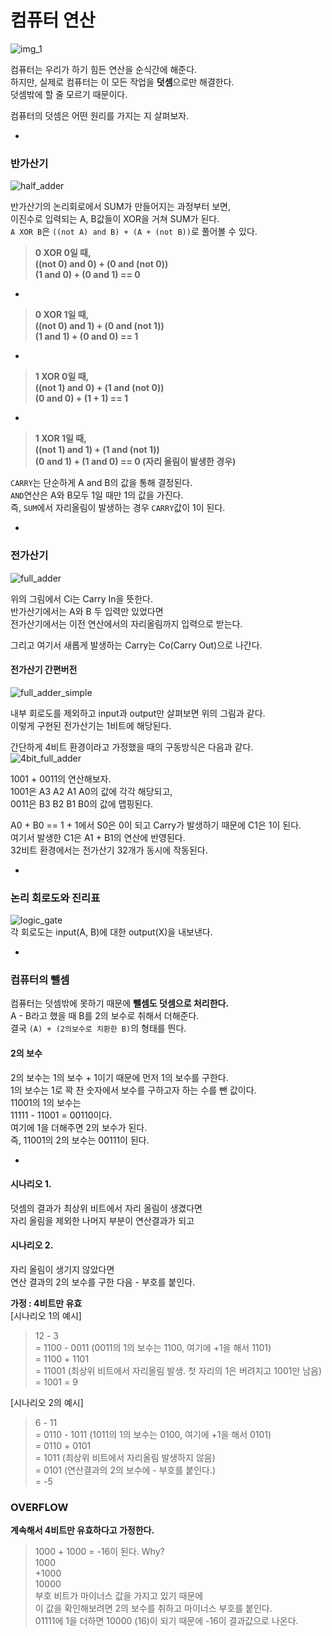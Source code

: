 # 컴퓨터 연산

![img_1](https://encrypted-tbn2.gstatic.com/images?q=tbn:ANd9GcS6wOETudFIK64wdubZiwSKH2Bz2MOYusIgN-mDFJhQE7taJas3Ig)

컴퓨터는 우리가 하기 힘든 연산을 순식간에 해준다.  
하지만, 실제로 컴퓨터는 이 모든 작업을 **덧셈**으로만 해결한다.   
덧셈밖에 할 줄 모르기 때문이다.   

컴퓨터의 덧셈은 어떤 원리를 가지는 지 살펴보자.

-

### 반가산기

![half_adder](http://quiz.geeksforgeeks.org/wp-content/uploads/2015/07/halfadder1.gif)

반가산기의 논리회로에서 SUM가 만들어지는 과정부터 보면,  
이진수로 입력되는 A, B값들이 XOR을 거쳐 SUM가 된다.  
`A XOR B`은 `((not A) and B) + (A + (not B))`로 풀어볼 수 있다.  

>**0 XOR 0일 때,  
((not 0) and 0) + (0 and (not 0))  
(1 and 0) + (0 and 1) == 0**    

-

>**0 XOR 1일 때,  
((not 0) and 1) + (0 and (not 1))  
(1 and 1) + (0 and 0) == 1**  

-

>**1 XOR 0일 때,  
((not 1) and 0) + (1 and (not 0))  
(0 and 0) + (1 + 1) == 1**  

-

>**1 XOR 1일 때,  
((not 1) and 1) + (1 and (not 1))  
(0 and 1) + (1 and 0) == 0  (자리 올림이 발생한 경우)**  

`CARRY`는 단순하게 A and B의 값을 통해 결정된다.  
`AND`연산은 A와 B모두 1일 때만 1의 값을 가진다.   
즉, `SUM`에서 자리올림이 발생하는 경우 `CARRY`값이 1이 된다.  

-

### 전가산기
![full_adder](https://encrypted-tbn0.gstatic.com/images?q=tbn:ANd9GcQcO2jqpuYGykNZkcv_-X89Zy1rJPuQq1h3RxPiabMz1MOqIyM5)  

위의 그림에서 Ci는 Carry In을 뜻한다.  
반가산기에서는 A와 B 두 입력만 있었다면  
전가산기에서는 이전 연산에서의 자리올림까지 입력으로 받는다.  

그리고 여기서 새롭게 발생하는 Carry는 Co(Carry Out)으로 나간다.  

#### 전가산기 간편버전
![full_adder_simple](http://www.circuitstoday.com/wp-content/uploads/2010/04/Single-bit-Full-Adder.gif)  

내부 회로도를 제외하고 input과 output만 살펴보면 위의 그림과 같다.  
이렇게 구현된 전가산기는 1비트에 해당된다.  

간단하게 4비트 환경이라고 가정했을 때의 구동방식은 다음과 같다.  
![4bit_full_adder](https://qph.ec.quoracdn.net/main-qimg-8c8f21886d4b925a66343e5b2ae77a71-c?convert_to_webp=true)  

1001 + 0011의 연산해보자.  
1001은 A3 A2 A1 A0의 값에 각각 해당되고,  
0011은 B3 B2 B1 B0의 값에 맵핑된다.  

A0 + B0 == 1 + 1에서 S0은 0이 되고 Carry가 발생하기 때문에 C1은 1이 된다.  
여기서 발생한 C1은 A1 + B1의 연산에 반영된다.   
32비트 환경에서는 전가산기 32개가 동시에 작동된다.  

-

### 논리 회로도와 진리표
![logic_gate](http://i.imgur.com/M59IOZQ.jpg)   
각 회로도는 input(A, B)에 대한 output(X)을 내보낸다.   

-

### 컴퓨터의 뺄셈

컴퓨터는 덧셈밖에 못하기 때문에 **뺄셈도 덧셈으로 처리한다.**          
A - B라고 했을 때 B를 2의 보수로 취해서 더해준다.    
결국 `(A) + (2의보수로 치환한 B)`의 형태를 띈다.       

#### 2의 보수  
2의 보수는 1의 보수 + 1이기 때문에 먼저 1의 보수를 구한다.       
1의 보수는 1로 꽉 찬 숫자에서 보수를 구하고자 하는 수를 뺀 값이다.   
11001의 1의 보수는   
11111 - 11001 = 00110이다.   
여기에 1을 더해주면 2의 보수가 된다.   
즉, 11001의 2의 보수는 00111이 된다.    

-

#### 시나리오 1.
덧셈의 결과가 최상위 비트에서 자리 올림이 생겼다면   
자리 올림을 제외한 나머지 부분이 연산결과가 되고    

#### 시나리오 2.   
자리 올림이 생기지 않았다면    
연산 결과의 2의 보수를 구한 다음 - 부호를 붙인다.   

**가정 : 4비트만 유효**   
[시나리오 1의 예시]       
>12 - 3       
= 1100 - 0011  (0011의 1의 보수는 1100, 여기에 +1을 해서 1101)   
= 1100 + 1101   
= 11001 (최상위 비트에서 자리올림 발생. 첫 자리의 1은 버려지고 1001만 남음)    
= 1001 = 9     


[시나리오 2의 예시]   
>6 - 11   
= 0110 - 1011 (1011의 1의 보수는 0100, 여기에 +1을 해서 0101)    
= 0110 + 0101    
= 1011 (최상위 비트에서 자리올림 발생하지 않음)    
= 0101 (연산결과의 2의 보수에 - 부호를 붙인다.)    
= -5    

### OVERFLOW
**계속해서 4비트만 유효하다고 가정한다.**    
>   1000 + 1000 = -16이 된다. Why?      
  1000   
 +1000   
 10000    
부호 비트가 마이너스 값을 가지고 있기 때문에   
이 값을 확인해보려면 2의 보수를 취하고 마이너스 부호를 붙인다.   
01111에 1을 더하면 10000 (16)이 되기 때문에 -16이 결과값으로 나온다.    
